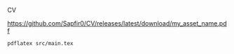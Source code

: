 

CV

https://github.com/Sapfir0/CV/releases/latest/download/my_asset_name.pdf


    pdflatex src/main.tex